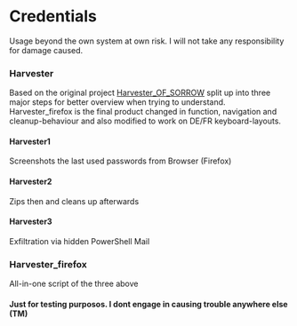 # Credentials
Usage beyond the own system at own risk.
I will not take any responsibility for damage caused.


### Harvester
Based on the original project [Harvester_OF_SORROW](https://github.com/UberGuidoZ/Hak5-OMG-Payloads/tree/master/payloads/library/credentials/Harvester_OF_SORROW) split up into three major steps for better overview when trying to understand.
Harvester_firefox is the final product changed in function, navigation and cleanup-behaviour and also modified to work on DE/FR keyboard-layouts.


#### Harvester1
Screenshots the last used passwords from Browser (Firefox)
#### Harvester2
Zips then and cleans up afterwards
#### Harvester3
Exfiltration via hidden PowerShell Mail

### Harvester_firefox
All-in-one script of the three above

#### Just for testing purposos. I dont engage in causing trouble anywhere else (TM)
